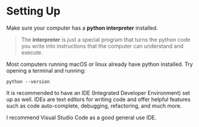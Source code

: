 # Setting Up
Make sure your computer has a **python interpreter** installed.

>The **interpreter** is just a special program that turns the python code you write into instructions that the computer can understand and execute.

Most computers running macOS or linux already have python installed. Try opening a terminal and running:

<code>python --version</code>

It is recommended to have an IDE (Integrated Developer Environment) set up as well. IDEs are text editors for writing code and offer helpful features such as code auto-complete, debugging, refactoring, and much more.

I recommend Visual Studio Code as a good general use IDE.